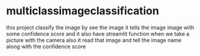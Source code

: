 # multiclassimageclassification
this project classify the image by see the image it tells the image image with some confidence score and it also have streamlit function when we take a picture with the camera also it read that image and tell the image name along with the confidence score
